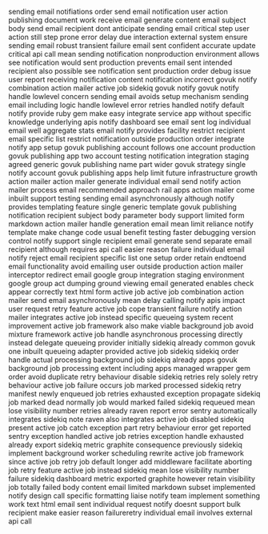 sending email notifiations order send email notification user action publishing document work receive email generate content email subject body send email recipient dont anticipate sending email critical step user action still step prone error delay due interaction external system ensure sending email robust transient failure email sent confident accurate update critical api call mean sending notification nonproduction environment allows see notification would sent production prevents email sent intended recipient also possible see notification sent production order debug issue user report receiving notification content notification incorrect govuk notify combination action mailer active job sidekiq govuk notify govuk notify handle lowlevel concern sending email avoids setup mechanism sending email including logic handle lowlevel error retries handled notify default notify provide ruby gem make easy integrate service app without specific knowledge underlying apis notify dashboard see email sent log individual email well aggregate stats email notify provides facility restrict recipient email specific list restrict notification outside production order integrate notify app setup govuk publishing account follows one account production govuk publishing app two account testing notification integration staging agreed generic govuk publishing name part wider govuk strategy single notify account govuk publishing apps help limit future infrastructure growth action mailer action mailer generate individual email send notify action mailer process email recommended approach rail apps action mailer come inbuilt support testing sending email asynchronously although notify provides templating feature single generic template govuk publishing notification recipient subject body parameter body support limited form markdown action mailer handle generation email mean limit reliance notify template make change code usual benefit testing faster debugging version control notify support single recipient email generate send separate email recipient although requires api call easier reason failure individual email notify reject email recipient specific list one setup order retain endtoend email functionality avoid emailing user outside production action mailer interceptor redirect email google group integration staging environment google group act dumping ground viewing email generated enables check appear correctly text html form active job active job combination action mailer send email asynchronously mean delay calling notify apis impact user request retry feature active job cope transient failure notify action mailer integrates active job instead specific queueing system recent improvement active job framework also make viable background job avoid mixture framework active job handle asynchronous processing directly instead delegate queueing provider initially sidekiq already common govuk one inbuilt queueing adapter provided active job sidekiq sidekiq order handle actual processing background job sidekiq already apps govuk background job processing extent including apps managed wrapper gem order avoid duplicate retry behaviour disable sidekiq retries rely solely retry behaviour active job failure occurs job marked processed sidekiq retry manifest newly enqueued job retries exhausted exception propagate sidekiq job marked dead normally job would marked failed sidekiq requeued mean lose visibility number retries already raven report error sentry automatically integrates sidekiq note raven also integrates active job disabled sidekiq present active job catch exception part retry behaviour error get reported sentry exception handled active job retries exception handle exhausted already export sidekiq metric graphite consequence previously sidekiq implement background worker scheduling rewrite active job framework since active job retry job default longer add middleware facilitate aborting job retry feature active job instead sidekiq mean lose visibility number failure sidekiq dashboard metric exported graphite however retain visibility job totally failed body content email limited markdown subset implemented notify design call specific formatting liaise notify team implement something work text html email sent individual request notify doesnt support bulk recipient make easier reason failureretry individual email involves external api call
